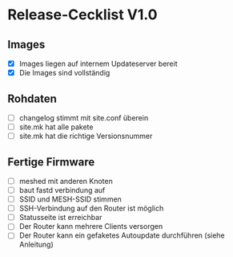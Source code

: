 Release-Cecklist V1.0
=====================
Images
------
- [x] Images liegen auf internem Updateserver bereit
- [x] Die Images sind vollständig

Rohdaten
--------
- [ ] changelog stimmt mit site.conf überein
- [ ] site.mk hat alle pakete
- [ ] site.mk hat die richtige Versionsnummer

Fertige Firmware
----------------
- [ ] meshed mit anderen Knoten
- [ ] baut fastd verbindung auf
- [ ] SSID und MESH-SSID stimmen
- [ ] SSH-Verbindung auf den Router ist möglich
- [ ] Statusseite ist erreichbar
- [ ] Der Router kann mehrere Clients versorgen
- [ ] Der Router kann ein gefaketes Autoupdate durchführen (siehe Anleitung)
